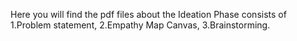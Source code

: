 Here you will find the pdf files about the Ideation Phase consists of 
1.Problem statement, 
2.Empathy Map Canvas,
3.Brainstorming.
